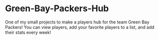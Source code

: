 # Green-Bay-Packers-Hub
One of my small projects to make a players hub for the team Green Bay Packers! You can view players, add your favorite players to a list, and add their stats every week!
